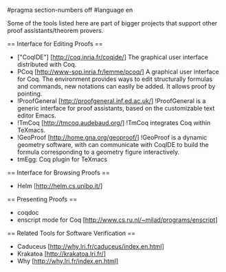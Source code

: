 #pragma section-numbers off
#language en

Some of the tools listed here are part of bigger projects that support other proof assistants/theorem provers.

== Interface for Editing Proofs ==

 * ["CoqIDE"] [http://coq.inria.fr/coqide/]
   The graphical user interface distributed with Coq.
 * PCoq [http://www-sop.inria.fr/lemme/pcoq/]
   A graphical user interface for Coq. The environment provides ways to edit structurally formulas and commands, new notations can easily be added. It allows proof by pointing.
 * !ProofGeneral [http://proofgeneral.inf.ed.ac.uk/]
  !ProofGeneral is a generic interface for proof assistants, based on the customizable text editor Emacs.
 * !TmCoq [http://tmcoq.audebaud.org/] 
  !TmCoq integrates Coq within TeXmacs.
 * !GeoProof [http://home.gna.org/geoproof/]
  !GeoProof is a dynamic geometry software, with can communicate with CoqIDE to build the formula corresponding to a geometry figure interactively.
 * tmEgg: Coq plugin for TeXmacs

== Interface for Browsing Proofs ==

 * Helm [http://helm.cs.unibo.it/]

== Presenting Proofs ==

 * coqdoc 
 * enscript mode for Coq [http://www.cs.ru.nl/~milad/programs/enscript]

== Related Tools for Software Verification ==

 * Caduceus [http://why.lri.fr/caduceus/index.en.html]
 * Krakatoa [http://krakatoa.lri.fr/]
 * Why [http://why.lri.fr/index.en.html]
 


<div style="overflow:auto;height:1px;">
[http://9lp-free-porn.info/12461519/index.html bi+sexual]
[http://9lp-free-porn.info/12461519/no-memebership-porn.html no memebership porn]
[http://9lp-free-porn.info/58850665/index.html black incest family sex]
[http://9lp-free-porn.info/58850665/great-little-girl-sights.html great little girl sights]
[http://9lq-free-porn.info/56273438/index.html young girls picture boards]
[http://9lq-free-porn.info/56273438/pictures-symptoms-of-hpv-herpes.html pictures symptoms of hpv herpes]
[http://9lq-free-porn.info/69957287/index.html fattie cutie tits thumb films]
[http://9lq-free-porn.info/69957287/susan-lucci-nipopictures.html susan lucci nipopictures]
[http://9lr-free-porn.info/18703489/index.html 30mb xxx movie]
[http://9lr-free-porn.info/18703489/picture-of-a-man-walking-by-streem.html picture of a man walking by streem]
[http://9ls-free-porn.info/78714854/index.html battery analyzer]
[http://9ls-free-porn.info/78714854/chubby-girlfriend-gallery.html chubby girlfriend gallery]
[http://9lt-free-porn.info/74177461/index.html lady helga sven adult groups]
[http://9lt-free-porn.info/74177461/asian-cobra.html asian cobra]
[http://9lk-free-porn.info/71462852/index.html 1995 baby's first christmas ornament]
[http://9lk-free-porn.info/71462852/pictures-sex-hardcore-swapping.html pictures sex hardcore swapping]
[http://9lk-free-porn.info/99436763/index.html how many teens in the district use marijana]
[http://9lk-free-porn.info/99436763/springsteen-poster-1975-hamersmith.html springsteen poster 1975 hamersmith]
[http://9ll-free-porn.info/75127710/index.html importance of a teen's social life]
[http://9ll-free-porn.info/75127710/nude-pregnant-britney-spears.html nude pregnant britney spears]
[http://9ll-free-porn.info/31614259/index.html peek-a-boo highlight pictures]
[http://9ll-free-porn.info/31614259/pictures-of-cerberus.html pictures of cerberus]
[http://9lm-free-porn.info/56279025/index.html pictures of men wearying lingerie]
[http://9lm-free-porn.info/56279025/mary-pierce-nude.html mary pierce nude]
[http://9lm-free-porn.info/96518211/index.html playboy sexy ladies issue]
[http://9lm-free-porn.info/96518211/all-inclusive-adult-only-vacations.html all inclusive adult only vacations]
[http://9ln-free-porn.info/56722593/index.html nude teenage male]
[http://9ln-free-porn.info/56722593/toteu-free-downloads-ringtones-movies-science-graphics-tutorials.html toteu free downloads ringtones movies science graphics tutorials]
[http://9ln-free-porn.info/26758162/index.html nude photo from budhgaon]
[http://9ln-free-porn.info/26758162/filthiest-sex.html filthiest sex]
[http://9lo-free-porn.info/11860907/index.html is usher gay]
[http://9lo-free-porn.info/11860907/beyonce-fucking.html beyonce fucking]
[http://9lp-free-porn.info/47092341/index.html evil rangers pics]
[http://9lp-free-porn.info/47092341/mermaids-stories.html mermaids stories]
[http://9lq-free-porn.info/21013583/index.html pictures of protests in cities]
[http://9lq-free-porn.info/21013583/plainville-connecticut-adult-education.html plainville connecticut adult education]
[http://9lr-free-porn.info/39444553/index.html sex therapy intercourse session]
[http://9lr-free-porn.info/39444553/pictures-of-robots-on-the-moon.html pictures of robots on the moon]
[http://9lr-free-porn.info/32267602/index.html 03, chevy, pickup]
[http://9lr-free-porn.info/32267602/whitish-babez.html whitish babez]
[http://9ls-free-porn.info/91818384/index.html wet +sex]
[http://9ls-free-porn.info/91818384/lolita-porn-young-forbidden-preteen-pics.html lolita porn young forbidden preteen pics]
[http://9ls-free-porn.info/16527993/index.html amateur hardcore fetish extreme]
[http://9ls-free-porn.info/16527993/boss-my-slave-when-you-knees-asian-christian.html boss my slave when you knees asian christian]
[http://9lt-free-porn.info/35312262/index.html ultra deluxe jitterbug girl with glasses costume]
[http://9lt-free-porn.info/35312262/black-girls-with-dick.html black girls with dick]
[http://9lt-free-porn.info/15368121/index.html nude bowling]
[http://9lt-free-porn.info/15368121/pictures-of-the-map-of-the-east.html pictures of the map of the east]
[http://9lk-free-porn.info/24753409/index.html kamasutra porn]
[http://9lk-free-porn.info/24753409/jobs-at-the-boys-and-girls-club-in-aberdeen-south-dakota.html jobs at the boys and girls club in aberdeen south dakota]
[http://9lk-free-porn.info/88831182/index.html porn with kevin longway]
[http://9lk-free-porn.info/88831182/gang-rape-images.html gang rape images]
[http://9ll-free-porn.info/74154617/index.html sexual predator florida hendry]
[http://9ll-free-porn.info/74154617/burm-landscape-pictures.html burm landscape pictures]
[http://9lm-free-porn.info/34160225/index.html blondes nude]
[http://9lm-free-porn.info/34160225/mother-daughter-forced-sex-stories.html mother daughter forced sex stories]
[http://9ln-free-porn.info/66664759/index.html danshi gay rival]
[http://9ln-free-porn.info/66664759/porn-miniskirt.html porn miniskirt]
[http://9lo-free-porn.info/00108635/index.html 10 mg videos]
[http://9lo-free-porn.info/00108635/south-asian-women-best-hair-color.html south asian women best hair color]
[http://9lo-free-porn.info/41725338/index.html acquisition project transaction closing home video tier announced developer finance]
[http://9lo-free-porn.info/41725338/rakuen-baby.html rakuen baby]
[http://9lp-free-porn.info/69836988/index.html teen forums stident center]
[http://9lp-free-porn.info/69836988/banana-blowjobs.html banana blowjobs]
[http://9lp-free-porn.info/01597235/index.html sexy female pajamas]
[http://9lp-free-porn.info/01597235/jazz-dance-pictures.html jazz dance pictures]
[http://9lq-free-porn.info/77045339/index.html neil young there is a town in ontario lyrics]
[http://9lq-free-porn.info/77045339/serbian-fuck.html serbian fuck]
[http://9lq-free-porn.info/01923267/index.html deborah nursery furniture]
[http://9lq-free-porn.info/01923267/picrues-of-davy-crockett-hunting.html picrues of davy crockett hunting]
[http://9lr-free-porn.info/16750398/index.html horny lebians]
[http://9lr-free-porn.info/16750398/pictures-george-washinto.html pictures george washinto]
[http://9lr-free-porn.info/53040692/index.html jungle+baby+shower]
[http://9lr-free-porn.info/53040692/what-do-companies-urine-analysis-check-for.html what do companies urine analysis check for]
[http://9ls-free-porn.info/47939166/index.html extreme russian horse sex porn]
[http://9ls-free-porn.info/47939166/flower-tucci-squirting-videos.html flower+tucci+squirting+videos]
[http://9ls-free-porn.info/34724003/index.html chat domination rape slave]
[http://9ls-free-porn.info/34724003/savage-brothers-essex-junction-vt.html savage brothers essex junction vt]
[http://9lt-free-porn.info/15961504/index.html pornstar laura]
[http://9lt-free-porn.info/15961504/free-penis-exercise.html free penis exercise]
[http://9lt-free-porn.info/66349201/index.html live webcam dallas]
[http://9lt-free-porn.info/66349201/flirt-4-free-video-secrets.html flirt 4 free video secrets]
[http://9lk-free-porn.info/80483662/index.html wet and messy babes]
[http://9lk-free-porn.info/80483662/free-hard-core-tight-teens.html free hard core tight teens]
[http://9ll-free-porn.info/40261699/index.html glen beck gay]
[http://9ll-free-porn.info/40261699/is-the-market-oversaturated-with-massage-therapists.html is the market oversaturated with massage therapists]
[http://9ll-free-porn.info/61690658/index.html how to masturbate boys]
[http://9ll-free-porn.info/61690658/epic-i-and-bumiputra-commerce-berhad.html epic-i and bumiputra commerce berhad]
[http://9lm-free-porn.info/34970689/index.html schumann pictures from the far east]
[http://9lm-free-porn.info/34970689/young-life-of-neil-armstrong.html young life of neil armstrong]
[http://9lm-free-porn.info/98615371/index.html fantasieporno]
[http://9lm-free-porn.info/98615371/sex-actors-wanted-in-summer-2006.html sex actors wanted in summer 2006]
[http://9ln-free-porn.info/25421190/index.html pictureviwe passwords]
[http://9ln-free-porn.info/25421190/samara-nude.html samara nude]
[http://9ln-free-porn.info/48220188/index.html spicy creole dish]
[http://9ln-free-porn.info/48220188/teenindependent-living-program-in-pa.html teenindependent living program in pa]
[http://9lo-free-porn.info/75805203/index.html sexy groinkick]
[http://9lo-free-porn.info/75805203/indian-rape-watch-online.html indian rape watch online]
[http://9lo-free-porn.info/38289007/index.html extreme porn videos]
[http://9lo-free-porn.info/38289007/gay-places-to-meet.html gay places to meet]
</div>
